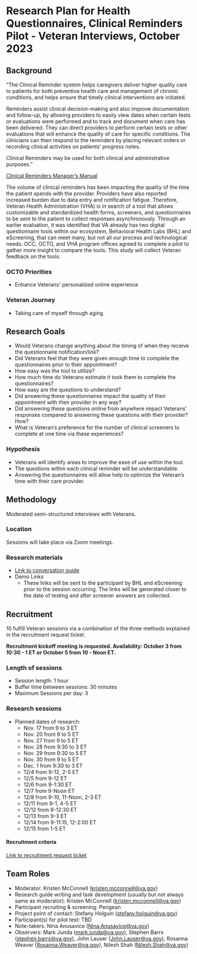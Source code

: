 # Research Plan for Health Questionnaires, Clinical Reminders Pilot - Veteran Interviews, October 2023

## Background
“The Clinical Reminder system helps caregivers deliver higher quality care to patients for both preventive health care and management of chronic conditions, and helps ensure that timely clinical interventions are initiated.  
 
Reminders assist clinical decision-making and also improve documentation and follow-up, by allowing providers to easily view dates when certain tests or evaluations were performed and to track and document when care has been delivered. They can direct providers to perform certain tests or other evaluations that will enhance the quality of care for specific conditions. The clinicians can then respond to the reminders by placing relevant orders or recording clinical activities on patients’ progress notes.  
 
Clinical Reminders may be used for both clinical and administrative purposes.” 

[Clinical Reminders Manager’s Manual](http://ttps://www.va.gov/vdl/documents/Clinical/CPRS-Clinical_Reminders/pxrm_2_mm.pdf)

The volume of clinical reminders has been impacting the quality of the time the patient spends with the provider. Providers have also reported increased burden due to data entry and notification fatigue. Therefore, Veteran Health Administration (VHA) is in search of a tool that allows customizable and standardized health forms, screeners, and questionnaires to be sent to the patient to collect responses asynchronously. Through an earlier evaluation, it was identified that VA already has two digital questionnaire tools within our ecosystem, Behavioral Health Labs (BHL) and eScreening, that can meet many, but not all our process and technological needs. OCC, OCTO, and VHA program offices agreed to complete a pilot to gather more insight to compare the tools. This study will collect Veteran feedback on the tools.

### OCTO Priorities 

- Enhance Veterans' personalized online experience

### Veteran Journey
- Taking care of myself through aging

## Research Goals	
- Would Veterans change anything about the timing of when they receive the questionnaire notification/link? 
- Did Veterans feel that they were given enough time to complete the questionnaires prior to their appointment? 
- How easy was the tool to utilize? 
- How much time do Veterans estimate it took them to complete the questionnaires? 
- How easy are the questions to understand? 
- Did answering these questionnaires impact the quality of their appointment with their provider in any way? 
- Did answering these questions online from anywhere impact Veterans’ responses compared to answering these questions with their provider? How? 
- What is Veteran’s preference for the number of clinical screeners to complete at one time via these experiences?
  
### Hypothesis
- Veterans will identify areas to improve the ease of use within the tool.
- The questions within each clinical reminder will be understandable.
- Answering the questionnaires will allow help to optimize the Veteran’s time with their care provider.  

## Methodology	
Moderated semi-structured interviews with Veterans. 

### Location
Sessions will take place via Zoom meetings. 

### Research materials
- [Link to conversation guide](https://github.com/department-of-veterans-affairs/va.gov-team/blob/master/products/health-care/questionnaire/research/2023-10-clinical-reminders/conversation-guide.md)
- Demo Links
  - These links will be sent to the participant by BHL and eScreening prior to the session occurring. The links will be generated closer to the date of testing and after screener answers are collected.

## Recruitment	

10 fulfill Veteran sessions via a combination of the three methods explained in the recruitment request ticket.

**Recruitment kickoff meeting is requested. Availability: October 3 from 10:30 - 1 ET or October 5 from 10 - Noon ET.**

### Length of sessions
- Session length: 1 hour 
- Buffer time between sessions: 30 minutes 
- Maximum Sessions per day: 3	 

### Research sessions
- Planned dates of research:
  - Nov. 17 from 9 to 3 ET
  - Nov. 20 from 9 to 5 ET
  - Nov. 27 from 9 to 5 ET
  - Nov. 28 from 9:30 to 3 ET
  - Nov. 29 from 9:30 to 5 ET
  - Nov. 30 from 9 to 5 ET
  - Dec. 1 from 9:30 to 3 ET
  - 12/4 from 9-12, 2-5 ET
  - 12/5 from 9-12 ET
  - 12/6 from 9-1:30 ET
  - 12/7 from 9-Noon ET
  - 12/8 from 9-10, 11-Noon, 2-3 ET
  - 12/11 from 9-1, 4-5 ET
  - 12/12 from 9-12:30 ET
  - 12/13 from 9-3 ET
  - 12/14 from 9-11:15, 12-2:00 ET
  - 12/15 from 1-5 ET

#### Recruitment criteria
[Link to recruitment request ticket](https://github.com/department-of-veterans-affairs/va.gov-research-repository/issues/398)


## Team Roles	
- Moderator: Kristen McConnell (kristen.mcconnell@va.gov)
- Research guide writing and task development (usually but not always same as moderator): Kristen McConnell (kristen.mcconnell@va.gov)
- Participant recruiting & screening: Perigean
- Project point of contact: Stefany Holguin (stefany.holguin@va.gov)
- Participant(s) for pilot test: TBD
- Note-takers:	Nina Anusavice (Nina.Anusavice@va.gov)
- Observers: Mark Junda (mark.junda@va.gov), Stephen Barrs (stephen.barrs@va.gov), John Lauser (John.Lauser@va.gov), Rosanna Weaver (Rosanna.Weaver@va.gov), Nilesh Shah (Nilesh.Shah@va.gov)
